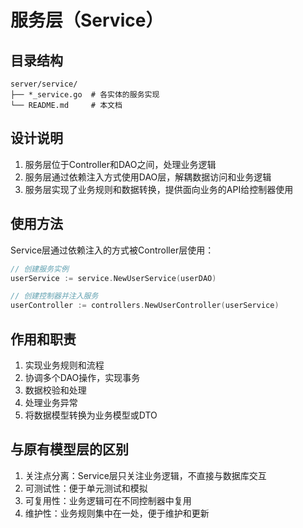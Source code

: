 # 服务层（Service）

## 目录结构

```
server/service/
├── *_service.go  # 各实体的服务实现
└── README.md     # 本文档
```

## 设计说明

1. 服务层位于Controller和DAO之间，处理业务逻辑
2. 服务层通过依赖注入方式使用DAO层，解耦数据访问和业务逻辑
3. 服务层实现了业务规则和数据转换，提供面向业务的API给控制器使用

## 使用方法

Service层通过依赖注入的方式被Controller层使用：

```go
// 创建服务实例
userService := service.NewUserService(userDAO)

// 创建控制器并注入服务
userController := controllers.NewUserController(userService)
```

## 作用和职责

1. 实现业务规则和流程
2. 协调多个DAO操作，实现事务
3. 数据校验和处理
4. 处理业务异常
5. 将数据模型转换为业务模型或DTO

## 与原有模型层的区别

1. 关注点分离：Service层只关注业务逻辑，不直接与数据库交互
2. 可测试性：便于单元测试和模拟
3. 可复用性：业务逻辑可在不同控制器中复用
4. 维护性：业务规则集中在一处，便于维护和更新 